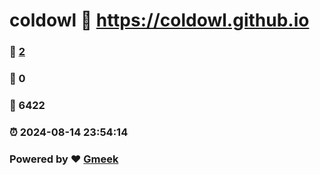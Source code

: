 # coldowl :link: https://coldowl.github.io 
### :page_facing_up: [2](https://coldowl.github.io/tag.html) 
### :speech_balloon: 0 
### :hibiscus: 6422 
### :alarm_clock: 2024-08-14 23:54:14 
### Powered by :heart: [Gmeek](https://github.com/Meekdai/Gmeek)
